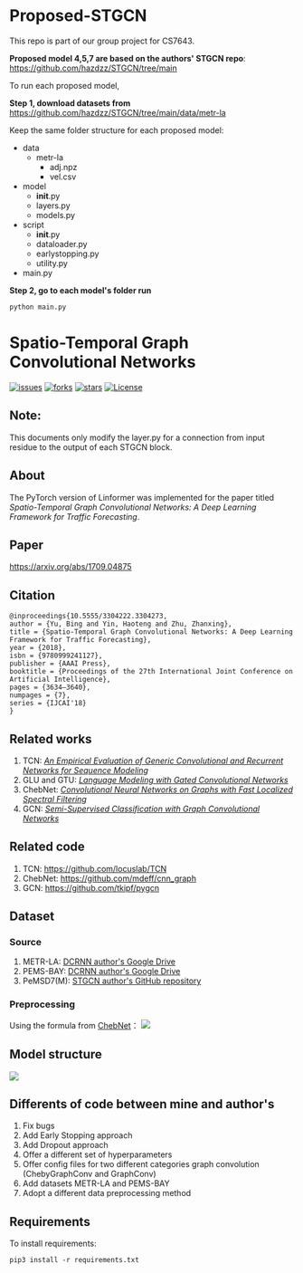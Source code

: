 # Proposed-STGCN

This repo is part of our group project for CS7643.

**Proposed model 4,5,7 are based on the authors' STGCN repo**:
https://github.com/hazdzz/STGCN/tree/main

To run each proposed model, 

**Step 1, download datasets from** https://github.com/hazdzz/STGCN/tree/main/data/metr-la

Keep the same folder structure for each proposed model:

- data
  - metr-la
    - adj.npz
    - vel.csv
- model
  - __init__.py
  - layers.py
  - models.py
- script
  - __init__.py
  - dataloader.py
  - earlystopping.py
  - utility.py
- main.py

**Step 2, go to each model's folder run**

```
python main.py
```



# Spatio-Temporal Graph Convolutional Networks
[![issues](https://img.shields.io/github/issues/hazdzz/STGCN)](https://github.com/hazdzz/STGCN/issues)
[![forks](https://img.shields.io/github/forks/hazdzz/STGCN)](https://github.com/hazdzz/STGCN/network/members)
[![stars](https://img.shields.io/github/stars/hazdzz/STGCN)](https://github.com/hazdzz/STGCN/stargazers)
[![License](https://img.shields.io/github/license/hazdzz/STGCN)](./LICENSE)

## Note:
This documents only modify the layer.py for a connection from input residue to the output of each STGCN block.

## About
The PyTorch version of Linformer was implemented for the paper titled *Spatio-Temporal Graph Convolutional Networks:
A Deep Learning Framework for Traffic Forecasting*.

## Paper
https://arxiv.org/abs/1709.04875

## Citation
```
@inproceedings{10.5555/3304222.3304273,
author = {Yu, Bing and Yin, Haoteng and Zhu, Zhanxing},
title = {Spatio-Temporal Graph Convolutional Networks: A Deep Learning Framework for Traffic Forecasting},
year = {2018},
isbn = {9780999241127},
publisher = {AAAI Press},
booktitle = {Proceedings of the 27th International Joint Conference on Artificial Intelligence},
pages = {3634–3640},
numpages = {7},
series = {IJCAI'18}
}
```

## Related works
1. TCN: [*An Empirical Evaluation of Generic Convolutional and Recurrent Networks for Sequence Modeling*](https://arxiv.org/abs/1803.01271)
2. GLU and GTU: [*Language Modeling with Gated Convolutional Networks*](https://arxiv.org/abs/1612.08083)
3. ChebNet: [*Convolutional Neural Networks on Graphs with Fast Localized Spectral Filtering*](https://arxiv.org/abs/1606.09375)
4. GCN: [*Semi-Supervised Classification with Graph Convolutional Networks*](https://arxiv.org/abs/1609.02907)

## Related code
1. TCN: https://github.com/locuslab/TCN
2. ChebNet: https://github.com/mdeff/cnn_graph
3. GCN: https://github.com/tkipf/pygcn

## Dataset
### Source
1. METR-LA: [DCRNN author's Google Drive](https://drive.google.com/file/d/1pAGRfzMx6K9WWsfDcD1NMbIif0T0saFC/view?usp=sharing)
2. PEMS-BAY: [DCRNN author's Google Drive](https://drive.google.com/file/d/1wD-mHlqAb2mtHOe_68fZvDh1LpDegMMq/view?usp=sharing)
3. PeMSD7(M): [STGCN author's GitHub repository](https://github.com/VeritasYin/STGCN_IJCAI-18/blob/master/data_loader/PeMS-M.zip)

### Preprocessing
Using the formula from [ChebNet](https://arxiv.org/abs/1606.09375)：
<img src="./figure/weighted_adjacency_matrix.png" style="zoom:100%" />

## Model structure
<img src="./figure/stgcn_model_structure.png" style="zoom:100%" />

## Differents of code between mine and author's
1. Fix bugs 
2. Add Early Stopping approach
3. Add Dropout approach
4. Offer a different set of hyperparameters
5. Offer config files for two different categories graph convolution (ChebyGraphConv and GraphConv)
6. Add datasets METR-LA and PEMS-BAY
7. Adopt a different data preprocessing method

## Requirements
To install requirements:
```console
pip3 install -r requirements.txt
```
